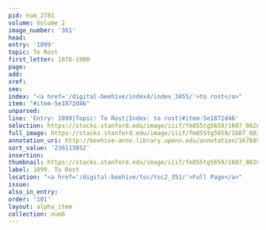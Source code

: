 ```yaml
---
pid: num_2781
volume: Volume 2
image_number: '361'
head:
entry: '1899'
topic: To Rost
first_letter: 1876-1900
page:
add:
xref:
see:
index: "<a href='/digital-beehive/index4/index_3455/'>to rost</a>"
item: "#item-5e1872d46"
unparsed:
line: 'Entry: 1899|Topic: To Rost|Index: to rost|#item-5e1872d46'
selection: https://stacks.stanford.edu/image/iiif/fm855tg5659/1607_0828/377,3852,2781,351/full/0/default.jpg
full_image: https://stacks.stanford.edu/image/iiif/fm855tg5659/1607_0828/full/full/0/default.jpg
annotation_uri: http://beehive-anno.library.upenn.edu/annotation/1678895309739
sort_value: '236113852'
insertion:
thumbnail: https://stacks.stanford.edu/image/iiif/fm855tg5659/1607_0828/377,3852,600,180/250,/0/default.jpg
label: 1899. To Rost
location: "<a href='/digital-beehive/toc/toc2_351/'>Full Page</a>"
issue:
also_in_entry:
order: '101'
layout: alpha_item
collection: num8
---
```

